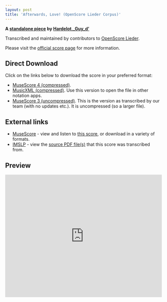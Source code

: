 ```yaml
---
layout: post
title: 'Afterwards, Love! (OpenScore Lieder Corpus)'
---
```


__A [standalone piece](https://fourscoreandmore.org/OpenScore/Hardelot%2C_Guy_d%E2%80%99/_/) by [Hardelot,_Guy_d’](https://fourscoreandmore.org/OpenScore/Hardelot%2C_Guy_d%E2%80%99)__

Transcribed and maintained by contributors to [OpenScore Lieder].

Please visit the [official score page] for more information.

[official score page]: https://musescore.com/openscore-lieder-corpus/scores/6627929
[OpenScore Lieder]: https://musescore.com/openscore-lieder-corpus

## Direct Download

Click on the links below to download the score in your preferred format:
- [MuseScore 4 (compressed)](https://fourscoreandmore.org/OpenScore/Hardelot%2C_Guy_d%E2%80%99/_/Afterwards%2C_Love%21.mscz).
- [MusicXML (compressed)](https://fourscoreandmore.org/OpenScore/Hardelot%2C_Guy_d%E2%80%99/_/Afterwards%2C_Love%21.mxl). Use this version to open the file in other notation apps.
- [MuseScore 3 (uncompressed)](https://raw.githubusercontent.com/OpenScore/Lieder/refs/heads/main/scores/Hardelot%2C_Guy_d%E2%80%99/_/Afterwards%2C_Love%21/lc6627929.mscx). This is the version as transcribed by our team (with no updates etc.). It is uncompressed (so a larger file).

## External links

- [MuseScore] - view and listen to [this score][MuseScore], or download in a variety of formats.
- [IMSLP] - view the [source PDF file(s)][IMSLP] that this score was transcribed from.

[MuseScore]: https://musescore.com/score/6627929
[IMSLP]: https://imslp.org/wiki/Special:ReverseLookup/558603

## Preview

<iframe width="100%" height="394" src="https://musescore.com/openscore-lieder-corpus/scores/6627929/embed" frameborder="0" allowfullscreen allow="autoplay; fullscreen"></iframe>
